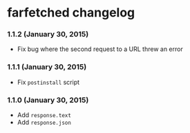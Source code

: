 # farfetched changelog

### 1.1.2 (January 30, 2015)

- Fix bug where the second request to a URL threw an error

### 1.1.1 (January 30, 2015)

- Fix `postinstall` script

### 1.1.0 (January 30, 2015)

- Add `response.text`
- Add `response.json`
